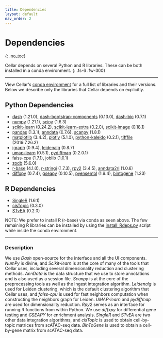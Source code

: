```yaml
---
title: Dependencies
layout: default
nav_order: 2
---
```


# Dependencies
{: .no_toc}

Cellar depends on several Python and R libraries. These can be both installed
in a conda environment.
{: .fs-6 .fw-300}

---

View Cellar's [conda environment](https://github.com/euxhenh/cellar/blob/master/env.yml) for a full list of libraries and their
versions. Below we describe only the libraries that Cellar depends on
explicitly.

## Python Dependencies

- [dash](https://plotly.com/dash/) (1.21.0), [dash-bootstrap-components](https://dash-bootstrap-components.opensource.faculty.ai/) (0.13.0), [dash-bio](https://dash.plotly.com/dash-bio) (0.7.1)
- [numpy](https://numpy.org/) (1.21.1), [scipy](https://scipy.org/) (1.6.3)
- [scikit-learn](https://scikit-learn.org/) (0.24.2), [scikit-learn-extra](https://scikit-learn-extra.readthedocs.io/en/stable/) (0.2.0), [scikit-image](https://scikit-image.org/) (0.18.1)
- [pandas](https://pandas.pydata.org/) (1.3.1), [anndata](https://anndata.readthedocs.io/en/latest/) (0.7.6), [scanpy](https://scanpy.readthedocs.io/en/stable/) (1.8.1)
- [matplotlib](https://matplotlib.org/) (3.4.2), [plotly](https://plotly.com/) (5.1.0), [python-kaleido](https://pypi.org/project/kaleido/) (0.2.1), [tifffile](https://pypi.org/project/tifffile/) (2019.7.26.2)
- [igraph](https://igraph.org/) (0.9.4), [leidenalg](https://leidenalg.readthedocs.io/en/latest/) (0.8.7)
- [umap-learn](https://umap-learn.readthedocs.io/en/latest/) (0.5.1), [pydiffmap](https://pydiffmap.readthedocs.io/en/master/) (0.2.0.1)
- [faiss-cpu](https://github.com/facebookresearch/faiss) (1.7.1), [joblib](https://joblib.readthedocs.io/en/latest/) (1.0.1)
- [zodb](https://zodb.org/en/latest/) (5.6.0)
- [r-base](https://www.r-project.org/) (4.1.0), [r-stringi](https://cran.r-project.org/web/packages/stringi/index.html) (1.7.3), [rpy2](https://rpy2.github.io/) (3.4.5), [anndata2ri](https://github.com/theislab/anndata2ri) (1.0.6)
- [diffxpy](https://diffxpy.readthedocs.io/en/latest/) (0.7.4), [gseapy](https://gseapy.readthedocs.io/en/latest/introduction.html) (0.10.5), [pyensembl](https://readthedocs.org/projects/pyensembl/downloads/pdf/latest/) (1.9.4), [bintogene](https://github.com/euxhenh/BinToGene) (1.23)

## R Dependencies

- [SingleR](https://github.com/dviraran/SingleR) (1.6.1)
- [cisTopic](https://github.com/aertslab/cisTopic) (0.3.0)
- [STvEA](https://github.com/CamaraLab/STvEA) (0.2.0)

NOTE: We prefer to install R (r-base) via conda as seen above.
The few remaining R libraries can be installed
by using the [install_Rdeps.py](https://github.com/euxhenh/cellar/blob/master/install_Rdeps.py) script while inside the conda environment.

---

### Description
We use *Dash* open-source for the interface and all the UI components. *NumPy*
is divine, and *Scikit-learn* is at the core of many of the tools
that Cellar uses, including several dimensionality reduction and
clustering methods. *AnnData* is the data structure that we use to store
annotations and is also used as a session file.
*Scanpy* is at the core of the preprocessing tools as well as the Ingest
integration algorithm. *Leidenalg* is used for Leiden clustering, which is the
default clustering algorithm that Cellar uses, and *faiss-cpu* is used for fast
neighbors computation when constructing the neighbors graph for Leiden.
*UMAP-learn* and *pydiffmap* are used for dimensionality reduction. *Rpy2* serves
as an interface for running R functions from within Python. We use *diffxpy*
for differential gene testing and *GSEAPY* for enrichment analysis.
*SingleR* and *STvEA* are two other data integration algorithms,
and *cisTopic* is used to obtain cell-by-topic matrices from scATAC-seq data.
*BinToGene* is used to obtain a cell-by-gene matrix from scATAC-seq data.